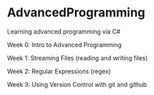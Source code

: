 # AdvancedProgramming
Learning advanced programming via C#

Week 0: Intro to Advanced Programming

Week 1: Streaming Files (reading and writing files)

Week 2: Regular Expressions (regex)

Week 3: Using Version Control with git and github

